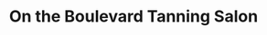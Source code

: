 ---
title: "On the Boulevard Tanning Salon"
url: /parker/on-the-boulevard-tanning-salon/
shop: Kosmetik
---